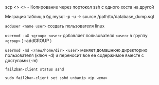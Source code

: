 scp <> <> - Копирование через портокол ssh с одного хоста на другой

Миграция таблиц в бд
mysql -p -u <user> <database> -> source /path/to/database_dump.sql

`adduser <name user>` создать пользователя linux

`usermod -aG <group> <user>` добавляет пользователя `<user>` в группу `<group>` ( -addGROUP )

`usermod -md </new/home/dir> <user>` меняет домашнюю директорию пользователя (ключ -d) и переносит все ее содержимое вместе с доступами (-m)

`fail2ban-client status sshd`

`sudo fail2ban-client set sshd unbanip <ip чела>`
